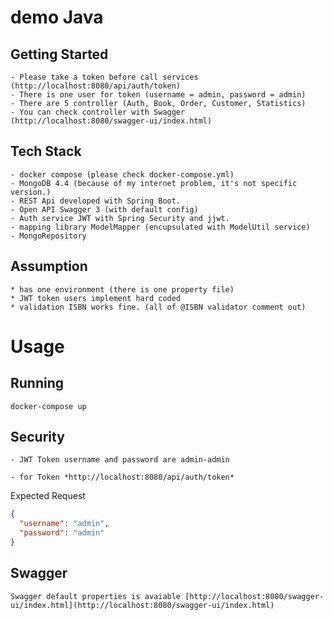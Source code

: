 
# demo Java

## Getting Started

    - Please take a token before call services (http://localhost:8080/api/auth/token)
    - There is one user for token (username = admin, password = admin)
    - There are 5 controller (Auth, Book, Order, Customer, Statistics)
    - You can check controller with Swagger (http://localhost:8080/swagger-ui/index.html)

## Tech Stack

    - docker compose (please check docker-compose.yml)
    - MongoDB 4.4 (because of my internet problem, it's not specific version.)
    - REST Api developed with Spring Boot.
    - Open API Swagger 3 (with default config)
    - Auth service JWT with Spring Security and jjwt.
    - mapping library ModelMapper (encupsulated with ModelUtil service)
    - MongoRepository

## Assumption

    * has one environment (there is one property file)
    * JWT token users implement hard coded
    * validation ISBN works fine. (all of @ISBN validator comment out)

# Usage

## Running

    docker-compose up

## Security

    - JWT Token username and password are admin-admin 

    - for Token *http://localhost:8080/api/auth/token*

Expected Request

```json
{
  "username": "admin",
  "password": "admin"
}
```

## Swagger

    Swagger default properties is avaiable [http://localhost:8080/swagger-ui/index.html](http://localhost:8080/swagger-ui/index.html)
